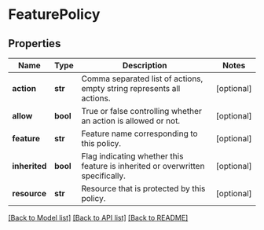 # FeaturePolicy

## Properties
Name | Type | Description | Notes
------------ | ------------- | ------------- | -------------
**action** | **str** | Comma separated list of actions, empty string represents all actions. | [optional] 
**allow** | **bool** | True or false controlling whether an action is allowed or not. | [optional] 
**feature** | **str** | Feature name corresponding to this policy. | [optional] 
**inherited** | **bool** | Flag indicating whether this feature is inherited or overwritten specifically. | [optional] 
**resource** | **str** | Resource that is protected by this policy. | [optional] 

[[Back to Model list]](../README.md#documentation-for-models) [[Back to API list]](../README.md#documentation-for-api-endpoints) [[Back to README]](../README.md)


